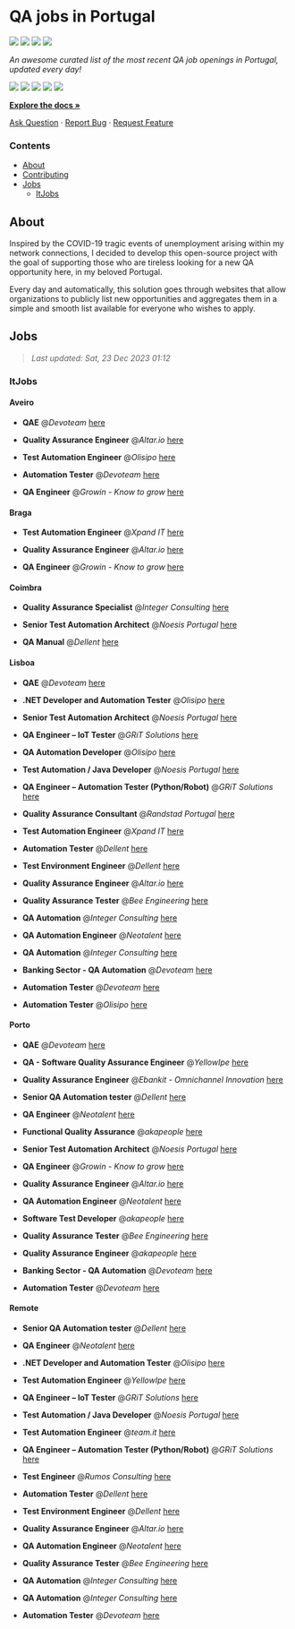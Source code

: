 QA jobs in Portugal
========================

![](https://img.shields.io/static/v1?label=%F0%9F%8C%9F&message=If%20Useful&color=BC4E99)
[![](https://img.shields.io/github/stars/sergiomartins8/qa-jobs-in-portugal)](https://github.com/sergiomartins8/qa-jobs-in-portugal/stargazers)
[![](https://img.shields.io/github/forks/sergiomartins8/qa-jobs-in-portugal)](https://github.com/sergiomartins8/qa-jobs-in-portugal/network/members)
[![](https://img.shields.io/badge/-sergiomartins8-blue?logo=Linkedin&logoColor=white)](https://www.linkedin.com/in/sergiomartins8/)

_An awesome curated list of the most recent QA job openings in Portugal, updated every day!_

[![](https://img.shields.io/github/v/release/sergiomartins8/qa-jobs-in-portugal)](https://github.com/sergiomartins8/qa-jobs-in-portugal/releases)
[![](https://github.com/sergiomartins8/qa-jobs-in-portugal/workflows/release/badge.svg)](https://github.com/sergiomartins8/qa-jobs-in-portugal/actions?query=workflow%3Arelease)
[![](https://img.shields.io/github/issues/sergiomartins8/qa-jobs-in-portugal)](https://github.com/sergiomartins8/qa-jobs-in-portugal/issues)
[![](https://img.shields.io/github/contributors/sergiomartins8/qa-jobs-in-portugal)](https://github.com/sergiomartins8/qa-jobs-in-portugal/graphs/contributors)
[![](https://img.shields.io/github/license/sergiomartins8/qa-jobs-in-portugal)](https://github.com/sergiomartins8/qa-jobs-in-portugal/blob/master/LICENSE)

**[Explore the docs »](https://github.com/sergiomartins8/qa-jobs-in-portugal/blob/master/docs/DOCUMENTATION.md)**

[Ask Question](https://github.com/sergiomartins8/qa-jobs-in-portugal/issues) 
·
[Report Bug](https://github.com/sergiomartins8/qa-jobs-in-portugal/issues)
·
[Request Feature](https://github.com/sergiomartins8/qa-jobs-in-portugal/issues)

### Contents
* [About](#about)
* [Contributing](https://github.com/sergiomartins8/qa-jobs-in-portugal/blob/master/docs/CONTRIBUTING.md)
* [Jobs](#jobs)
  * [ItJobs](#itjobs)

## About
Inspired by the COVID-19 tragic events of unemployment arising within my network connections, I decided to develop this open-source project with the goal of supporting those who are tireless looking for a new QA opportunity here, in my beloved Portugal.

Every day and automatically, this solution goes through websites that allow organizations to publicly list new opportunities and aggregates them in a simple and smooth list available for everyone who wishes to apply.

Jobs
---------

> _Last updated: Sat, 23 Dec 2023 01:12_

### ItJobs

#### Aveiro

- **QAE** @_Devoteam_ [here](https://www.itjobs.pt/oferta/474303/qae)


- **Quality Assurance Engineer** @_Altar.io_ [here](https://www.itjobs.pt/oferta/475817/quality-assurance-engineer)


- **Test Automation Engineer** @_Olisipo_ [here](https://www.itjobs.pt/oferta/473940/test-automation-engineer)


- **Automation Tester** @_Devoteam_ [here](https://www.itjobs.pt/oferta/475825/automation-tester)


- **QA Engineer** @_Growin - Know to grow_ [here](https://www.itjobs.pt/oferta/475240/qa-engineer)

#### Braga

- **Test Automation Engineer** @_Xpand IT_ [here](https://www.itjobs.pt/oferta/476049/test-automation-engineer)


- **Quality Assurance Engineer** @_Altar.io_ [here](https://www.itjobs.pt/oferta/475817/quality-assurance-engineer)


- **QA Engineer** @_Growin - Know to grow_ [here](https://www.itjobs.pt/oferta/475240/qa-engineer)

#### Coimbra

- **Quality Assurance Specialist** @_Integer Consulting_ [here](https://www.itjobs.pt/oferta/475589/quality-assurance-specialist)


- **Senior Test Automation Architect** @_Noesis Portugal_ [here](https://www.itjobs.pt/oferta/475520/senior-test-automation-architect)


- **QA Manual** @_Dellent_ [here](https://www.itjobs.pt/oferta/475266/qa-manual)

#### Lisboa

- **QAE** @_Devoteam_ [here](https://www.itjobs.pt/oferta/474303/qae)


- **.NET Developer and Automation Tester** @_Olisipo_ [here](https://www.itjobs.pt/oferta/474097/net-developer-and-automation-tester)


- **Senior Test Automation Architect** @_Noesis Portugal_ [here](https://www.itjobs.pt/oferta/475520/senior-test-automation-architect)


- **QA Engineer – IoT Tester** @_GRiT Solutions_ [here](https://www.itjobs.pt/oferta/475744/qa-engineer-iot-tester)


- **QA Automation Developer** @_Olisipo_ [here](https://www.itjobs.pt/oferta/473948/qa-automation-developer)


- **Test Automation / Java Developer** @_Noesis Portugal_ [here](https://www.itjobs.pt/oferta/475365/test-automation-java-developer)


- **QA Engineer – Automation Tester (Python/Robot)** @_GRiT Solutions_ [here](https://www.itjobs.pt/oferta/475054/qa-engineer-automation-tester-python-robot)


- **Quality Assurance Consultant** @_Randstad Portugal_ [here](https://www.itjobs.pt/oferta/476307/quality-assurance-consultant)


- **Test Automation Engineer** @_Xpand IT_ [here](https://www.itjobs.pt/oferta/476049/test-automation-engineer)


- **Automation Tester** @_Dellent_ [here](https://www.itjobs.pt/oferta/474423/automation-tester)


- **Test Environment Engineer** @_Dellent_ [here](https://www.itjobs.pt/oferta/475043/test-environment-engineer)


- **Quality Assurance Engineer** @_Altar.io_ [here](https://www.itjobs.pt/oferta/475817/quality-assurance-engineer)


- **Quality Assurance Tester** @_Bee Engineering_ [here](https://www.itjobs.pt/oferta/476214/quality-assurance-tester)


- **QA Automation** @_Integer Consulting_ [here](https://www.itjobs.pt/oferta/474808/qa-automation)


- **QA Automation Engineer** @_Neotalent_ [here](https://www.itjobs.pt/oferta/474474/qa-automation-engineer)


- **QA Automation** @_Integer Consulting_ [here](https://www.itjobs.pt/oferta/474946/qa-automation)


- **Banking Sector - QA Automation** @_Devoteam_ [here](https://www.itjobs.pt/oferta/475678/banking-sector-qa-automation)


- **Automation Tester** @_Devoteam_ [here](https://www.itjobs.pt/oferta/475825/automation-tester)


- **Automation Tester** @_Olisipo_ [here](https://www.itjobs.pt/oferta/473815/automation-tester)

#### Porto

- **QAE** @_Devoteam_ [here](https://www.itjobs.pt/oferta/474303/qae)


- **QA - Software Quality Assurance Engineer** @_YellowIpe_ [here](https://www.itjobs.pt/oferta/475124/qa-software-quality-assurance-engineer)


- **Quality Assurance Engineer** @_Ebankit - Omnichannel Innovation_ [here](https://www.itjobs.pt/oferta/475160/quality-assurance-engineer)


- **Senior QA Automation tester** @_Dellent_ [here](https://www.itjobs.pt/oferta/474881/senior-qa-automation-tester)


- **QA Engineer** @_Neotalent_ [here](https://www.itjobs.pt/oferta/475900/qa-engineer)


- **Functional Quality Assurance** @_akapeople_ [here](https://www.itjobs.pt/oferta/475916/functional-quality-assurance-m-f)


- **Senior Test Automation Architect** @_Noesis Portugal_ [here](https://www.itjobs.pt/oferta/475520/senior-test-automation-architect)


- **QA Engineer** @_Growin - Know to grow_ [here](https://www.itjobs.pt/oferta/475240/qa-engineer)


- **Quality Assurance Engineer** @_Altar.io_ [here](https://www.itjobs.pt/oferta/475817/quality-assurance-engineer)


- **QA Automation Engineer** @_Neotalent_ [here](https://www.itjobs.pt/oferta/475902/qa-automation-engineer)


- **Software Test Developer** @_akapeople_ [here](https://www.itjobs.pt/oferta/475433/software-test-developer)


- **Quality Assurance Tester** @_Bee Engineering_ [here](https://www.itjobs.pt/oferta/476214/quality-assurance-tester)


- **Quality Assurance Engineer** @_akapeople_ [here](https://www.itjobs.pt/oferta/475600/quality-assurance-engineer)


- **Banking Sector - QA Automation** @_Devoteam_ [here](https://www.itjobs.pt/oferta/475678/banking-sector-qa-automation)


- **Automation Tester** @_Devoteam_ [here](https://www.itjobs.pt/oferta/475825/automation-tester)

#### Remote

- **Senior QA Automation tester** @_Dellent_ [here](https://www.itjobs.pt/oferta/474881/senior-qa-automation-tester)


- **QA Engineer** @_Neotalent_ [here](https://www.itjobs.pt/oferta/475900/qa-engineer)


- **.NET Developer and Automation Tester** @_Olisipo_ [here](https://www.itjobs.pt/oferta/474097/net-developer-and-automation-tester)


- **Test Automation Engineer** @_YellowIpe_ [here](https://www.itjobs.pt/oferta/475808/test-automation-engineer-qa-automation104-399)


- **QA Engineer – IoT Tester** @_GRiT Solutions_ [here](https://www.itjobs.pt/oferta/475744/qa-engineer-iot-tester)


- **Test Automation / Java Developer** @_Noesis Portugal_ [here](https://www.itjobs.pt/oferta/475365/test-automation-java-developer)


- **Test Automation Engineer** @_team.it_ [here](https://www.itjobs.pt/oferta/475607/test-automation-engineer)


- **QA Engineer – Automation Tester (Python/Robot)** @_GRiT Solutions_ [here](https://www.itjobs.pt/oferta/475054/qa-engineer-automation-tester-python-robot)


- **Test Engineer** @_Rumos Consulting_ [here](https://www.itjobs.pt/oferta/474999/test-engineer)


- **Automation Tester** @_Dellent_ [here](https://www.itjobs.pt/oferta/474423/automation-tester)


- **Test Environment Engineer** @_Dellent_ [here](https://www.itjobs.pt/oferta/475043/test-environment-engineer)


- **Quality Assurance Engineer** @_Altar.io_ [here](https://www.itjobs.pt/oferta/475817/quality-assurance-engineer)


- **QA Automation Engineer** @_Neotalent_ [here](https://www.itjobs.pt/oferta/475902/qa-automation-engineer)


- **Quality Assurance Tester** @_Bee Engineering_ [here](https://www.itjobs.pt/oferta/476214/quality-assurance-tester)


- **QA Automation** @_Integer Consulting_ [here](https://www.itjobs.pt/oferta/474808/qa-automation)


- **QA Automation** @_Integer Consulting_ [here](https://www.itjobs.pt/oferta/474946/qa-automation)


- **Automation Tester** @_Devoteam_ [here](https://www.itjobs.pt/oferta/475825/automation-tester)


